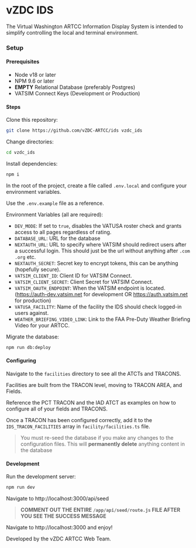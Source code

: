 # vZDC IDS
The Virtual Washington ARTCC Information Display System is intended to simplify controlling the local and terminal environment.

### Setup
#### Prerequisites
- Node v18 or later
- NPM 9.6 or later
- **EMPTY** Relational Database (preferably Postgres)
- VATSIM Connect Keys (Development or Production)

#### Steps
Clone this repository:
```bash
git clone https://github.com/vZDC-ARTCC/ids vzdc_ids
```
Change directories:
```bash
cd vzdc_ids
```
Install dependencies:
```bash
npm i
```
In the root of the project, create a file called `.env.local` and configure your environment variables.

Use the `.env.example` file as a reference.

Environment Variables (all are required):
- `DEV_MODE`: If set to `true`, disables the VATUSA roster check and grants access to all pages regardless of rating.
- `DATABASE_URL`: URL for the database
- `NEXTAUTH_URL`: URL to specify where VATSIM should redirect users after a successful login.  This should just be the url without anything after `.com` `.org` etc.
- `NEXTAUTH_SECRET`: Secret key to encrypt tokens, this can be anything (hopefully secure).
- `VATSIM_CLIENT_ID`: Client ID for VATSIM Connect.
- `VATSIM_CLIENT_SECRET`: Client Secret for VATSIM Connect.
- `VATSIM_OAUTH_ENDPOINT`: When the VATSIM endpoint is located. (https://auth-dev.vatsim.net for development OR https://auth.vatsim.net for production)
- `VATUSA_FACILITY`: Name of the facility the IDS should check logged-in users against.
- `WEATHER_BRIEFING_VIDEO_LINK`: Link to the FAA Pre-Duty Weather Briefing Video for your ARTCC.

Migrate the database:
```bash
npm run db:deploy
```
#### Configuring

Navigate to the `facilities` directory to see all the ATCTs and TRACONS.

Facilities are built from the TRACON level, moving to TRACON AREA, and Fields.

Reference the PCT TRACON and the IAD ATCT as examples on how to configure all of your fields and TRACONS.

Once a TRACON has been configured correctly, add it to the `IDS_TRACON_FACILITIES` array in `facility/facilities.ts` file.

> You must re-seed the database if you make any changes to the configuration files.
> This will **permanently delete** anything content in the database

#### Development
Run the development server:
```bash
npm run dev
```
Navigate to http://localhost:3000/api/seed

> **COMMENT OUT THE ENTIRE `/app/api/seed/route.js` FILE AFTER YOU SEE THE SUCCESS MESSAGE**

Navigate to http://localhost:3000 and enjoy!

Developed by the vZDC ARTCC Web Team.